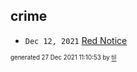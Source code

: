 ## crime


* <code>Dec 12, 2021</code> [Red Notice](2021-12-15T21-11-09-red-notice.md)

<sup><sub>generated 27 Dec 2021 11:10:53 by <a href='https://github.com/senorprogrammer/til'>til</a></sub></sup>
